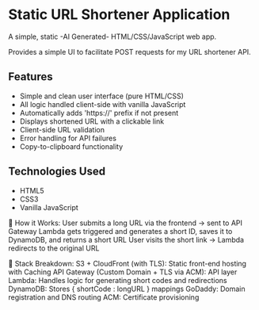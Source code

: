 # Static URL Shortener Application

A simple, static -AI Generated- HTML/CSS/JavaScript web app. 

Provides a simple UI to facilitate POST requests for my URL shortener API.

## Features

- Simple and clean user interface (pure HTML/CSS)
- All logic handled client-side with vanilla JavaScript
- Automatically adds 'https://' prefix if not present
- Displays shortened URL with a clickable link
- Client-side URL validation
- Error handling for API failures
- Copy-to-clipboard functionality

## Technologies Used

- HTML5
- CSS3
- Vanilla JavaScript

🧠 How it Works:
User submits a long URL via the frontend → sent to API Gateway
Lambda gets triggered and generates a short ID, saves it to DynamoDB, and returns a short URL
User visits the short link → Lambda redirects to the original URL

🔧 Stack Breakdown:
S3 + CloudFront (with TLS): Static front-end hosting with Caching
API Gateway (Custom Domain + TLS via ACM): API layer
Lambda: Handles logic for generating short codes and redirections
DynamoDB: Stores { shortCode : longURL } mappings
GoDaddy: Domain registration and DNS routing
ACM: Certificate provisioning
